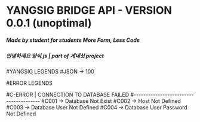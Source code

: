 
# YANGSIG BRIDGE API - VERSION 0.0.1 (unoptimal)     
##### Made by student for students More Form, Less Code   

##### 안녕하세요 양식.js | part of 게네싯 project		   



#YANGSIG LEGENDS
#JSON  -> 100

#ERROR LEGENDS

#C-ERROR | CONNECTION TO DATABASE FAILED
#---------------------------------------
#C001  -> Database Not Exist
#C002  -> Host Not Defined
#C003  -> Database User Not Defined
#C004  -> Database User Password Not Defined



 
